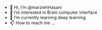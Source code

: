 - 👋 Hi, I’m @marziehHasani
- 👀 I’m interested in Brain computer interface 
- 🌱 I’m currently learning deep learning
- 📫 How to reach me ...

<!---
marziehHasani/marziehHasani is a ✨ special ✨ repository because its `README.md` (this file) appears on your GitHub profile.
You can click the Preview link to take a look at your changes.
--->
